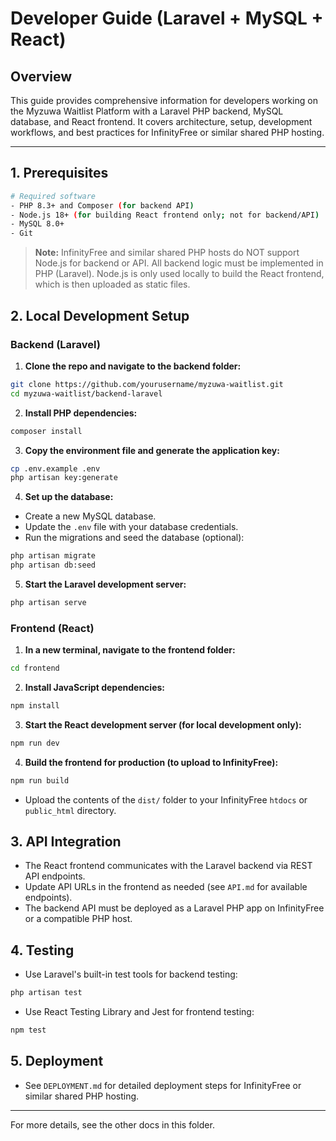 # Developer Guide (Laravel + MySQL + React)

## Overview

This guide provides comprehensive information for developers working on the Myzuwa Waitlist Platform with a Laravel PHP backend, MySQL database, and React frontend. It covers architecture, setup, development workflows, and best practices for InfinityFree or similar shared PHP hosting.

---

## 1. Prerequisites

```bash
# Required software
- PHP 8.3+ and Composer (for backend API)
- Node.js 18+ (for building React frontend only; not for backend/API)
- MySQL 8.0+
- Git
```

> **Note:** InfinityFree and similar shared PHP hosts do NOT support Node.js for backend or API. All backend logic must be implemented in PHP (Laravel). Node.js is only used locally to build the React frontend, which is then uploaded as static files.

## 2. Local Development Setup

### Backend (Laravel)

1. **Clone the repo and navigate to the backend folder:**

```bash
git clone https://github.com/yourusername/myzuwa-waitlist.git
cd myzuwa-waitlist/backend-laravel
```

2. **Install PHP dependencies:**

```bash
composer install
```

3. **Copy the environment file and generate the application key:**

```bash
cp .env.example .env
php artisan key:generate
```

4. **Set up the database:**

- Create a new MySQL database.
- Update the `.env` file with your database credentials.
- Run the migrations and seed the database (optional):

```bash
php artisan migrate
php artisan db:seed
```

5. **Start the Laravel development server:**

```bash
php artisan serve
```

### Frontend (React)

1. **In a new terminal, navigate to the frontend folder:**

```bash
cd frontend
```

2. **Install JavaScript dependencies:**

```bash
npm install
```

3. **Start the React development server (for local development only):**

```bash
npm run dev
```

4. **Build the frontend for production (to upload to InfinityFree):**

```bash
npm run build
```
- Upload the contents of the `dist/` folder to your InfinityFree `htdocs` or `public_html` directory.

## 3. API Integration

- The React frontend communicates with the Laravel backend via REST API endpoints.
- Update API URLs in the frontend as needed (see `API.md` for available endpoints).
- The backend API must be deployed as a Laravel PHP app on InfinityFree or a compatible PHP host.

## 4. Testing

- Use Laravel's built-in test tools for backend testing:

```bash
php artisan test
```

- Use React Testing Library and Jest for frontend testing:

```bash
npm test
```

## 5. Deployment

- See `DEPLOYMENT.md` for detailed deployment steps for InfinityFree or similar shared PHP hosting.

---

For more details, see the other docs in this folder.